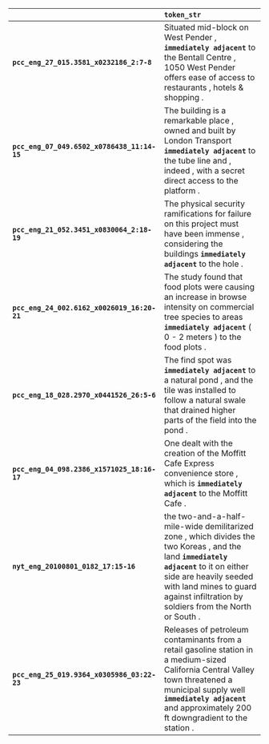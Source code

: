 |                                             | `token_str`                                                                                                                                                                                                                                          |
|:--------------------------------------------|:-----------------------------------------------------------------------------------------------------------------------------------------------------------------------------------------------------------------------------------------------------|
| **`pcc_eng_27_015.3581_x0232186_2:7-8`**    | Situated mid-block on West Pender , __`immediately adjacent`__ to the Bentall Centre , 1050 West Pender offers ease of access to restaurants , hotels & shopping .                                                                                   |
| **`pcc_eng_07_049.6502_x0786438_11:14-15`** | The building is a remarkable place , owned and built by London Transport __`immediately adjacent`__ to the tube line and , indeed , with a secret direct access to the platform .                                                                    |
| **`pcc_eng_21_052.3451_x0830064_2:18-19`**  | The physical security ramifications for failure on this project must have been immense , considering the buildings __`immediately adjacent`__ to the hole .                                                                                          |
| **`pcc_eng_24_002.6162_x0026019_16:20-21`** | The study found that food plots were causing an increase in browse intensity on commercial tree species to areas __`immediately adjacent`__ ( 0 - 2 meters ) to the food plots .                                                                     |
| **`pcc_eng_18_028.2970_x0441526_26:5-6`**   | The find spot was __`immediately adjacent`__ to a natural pond , and the tile was installed to follow a natural swale that drained higher parts of the field into the pond .                                                                         |
| **`pcc_eng_04_098.2386_x1571025_18:16-17`** | One dealt with the creation of the Moffitt Cafe Express convenience store , which is __`immediately adjacent`__ to the Moffitt Cafe .                                                                                                                |
| **`nyt_eng_20100801_0182_17:15-16`**        | the two-and-a-half-mile-wide demilitarized zone , which divides the two Koreas , and the land __`immediately adjacent`__ to it on either side are heavily seeded with land mines to guard against infiltration by soldiers from the North or South . |
| **`pcc_eng_25_019.9364_x0305986_03:22-23`** | Releases of petroleum contaminants from a retail gasoline station in a medium-sized California Central Valley town threatened a municipal supply well __`immediately adjacent`__ and approximately 200 ft downgradient to the station .              |